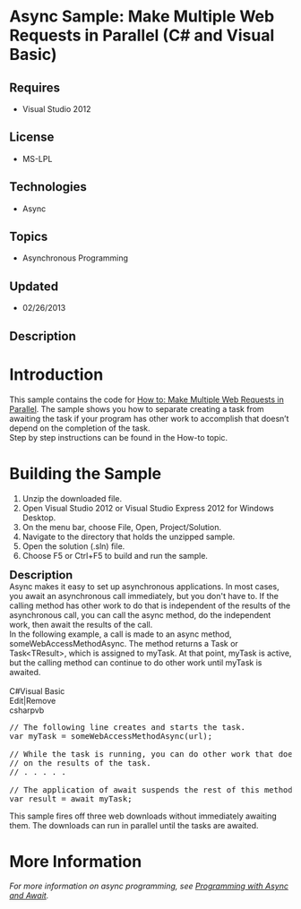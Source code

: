 # Async Sample: Make Multiple Web Requests in Parallel (C# and Visual Basic)
## Requires
- Visual Studio 2012
## License
- MS-LPL
## Technologies
- Async
## Topics
- Asynchronous Programming
## Updated
- 02/26/2013
## Description

<h1>Introduction</h1>
<div>This sample contains the code for <a href="http://msdn.microsoft.com/en-us/library/hh696703">
How to: Make Multiple Web Requests in Parallel</a>. The sample shows you how to separate creating&nbsp;a task from awaiting the task if your program has other work to accomplish that doesn&rsquo;t depend on the completion of the task.</div>
<div>Step by step instructions can be found in the How-to topic.</div>
<h1><span>Building the Sample</span></h1>
<ol>
<li>Unzip the downloaded file. </li><li>Open Visual Studio 2012 or Visual Studio Express 2012 for Windows Desktop. </li><li>On the menu bar, choose File, Open, Project/Solution. </li><li>Navigate to the directory that holds the unzipped sample. </li><li>Open the solution (.sln) file. </li><li>Choose F5 or Ctrl&#43;F5 to build and run the sample. </li></ol>
<div><span style="font-size:20px; font-weight:bold">Description</span></div>
<div>Async makes it easy to set up asynchronous applications. In most cases, you await an asynchronous call immediately, but you don't have to. If the calling method has other work to do that is independent of the results of the asynchronous call, you can call
 the async method, do the independent work, then await the results of the call.</div>
<div>In the following example, a call is made to an async method, someWebAccessMethodAsync. The method returns a Task or Task&lt;TResult&gt;, which is assigned to myTask. At that point, myTask is active, but the calling method can continue to do other work
 until myTask is awaited.</div>
<div>&nbsp;</div>
<div><span>
<div class="scriptcode">
<div class="pluginEditHolder" pluginCommand="mceScriptCode">
<div class="title"><span>C#</span><span>Visual Basic</span></div>
<div class="pluginLinkHolder"><span class="pluginEditHolderLink">Edit</span>|<span class="pluginRemoveHolderLink">Remove</span></div>
<span class="hidden">csharp</span><span class="hidden">vb</span>


<div class="preview">
<pre class="csharp"><span class="cs__com">//&nbsp;The&nbsp;following&nbsp;line&nbsp;creates&nbsp;and&nbsp;starts&nbsp;the&nbsp;task.</span>&nbsp;
var&nbsp;myTask&nbsp;=&nbsp;someWebAccessMethodAsync(url);&nbsp;
&nbsp;
<span class="cs__com">//&nbsp;While&nbsp;the&nbsp;task&nbsp;is&nbsp;running,&nbsp;you&nbsp;can&nbsp;do&nbsp;other&nbsp;work&nbsp;that&nbsp;doesn't&nbsp;depend</span>&nbsp;
<span class="cs__com">//&nbsp;on&nbsp;the&nbsp;results&nbsp;of&nbsp;the&nbsp;task.</span>&nbsp;
<span class="cs__com">//&nbsp;.&nbsp;.&nbsp;.&nbsp;.&nbsp;.</span>&nbsp;
&nbsp;
<span class="cs__com">//&nbsp;The&nbsp;application&nbsp;of&nbsp;await&nbsp;suspends&nbsp;the&nbsp;rest&nbsp;of&nbsp;this&nbsp;method&nbsp;until&nbsp;the&nbsp;task&nbsp;is&nbsp;complete.</span>&nbsp;
var&nbsp;result&nbsp;=&nbsp;await&nbsp;myTask;</pre>
</div>
</div>
</div>
This sample fires off three web downloads without immediately awaiting them. The downloads can run in parallel until the tasks are awaited.</span></div>
<h1>More Information</h1>
<div><em>For more information on async programming, see <a href="http://msdn.microsoft.com/en-us/library/hh191443">
Programming with Async and Await</a>.</em></div>
